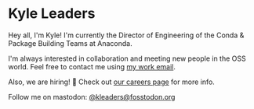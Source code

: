 # Kyle Leaders

Hey all, I'm Kyle! I'm currently the Director of Engineering of the Conda & Package Building Teams at Anaconda.

I'm always interested in collaboration and meeting new people in the OSS world. Feel free to contact me using [my work email](mailto:kleaders@anaconda.com).

Also, we are hiring! 🚀 Check out [our careers page](https://www.anaconda.com/careers) for more info.

Follow me on mastodon: <a rel="me" href="https://fosstodon.org/@kleaders">@kleaders@fosstodon.org</a>
